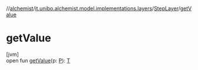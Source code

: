 //[alchemist](../../../index.md)/[it.unibo.alchemist.model.implementations.layers](../index.md)/[StepLayer](index.md)/[getValue](get-value.md)

# getValue

[jvm]\
open fun [getValue](get-value.md)(p: [P](../../it.unibo.alchemist.model.implementations.movestrategies.speed/-interact-with-others/index.md)): [T](../../it.unibo.alchemist.model.implementations.movestrategies.speed/-interact-with-others/index.md)
